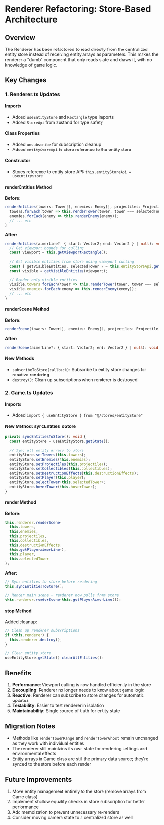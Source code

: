 # Renderer Refactoring: Store-Based Architecture

## Overview

The Renderer has been refactored to read directly from the centralized entity store instead of receiving entity arrays as parameters. This makes the renderer a "dumb" component that only reads state and draws it, with no knowledge of game logic.

## Key Changes

### 1. **Renderer.ts Updates**

#### Imports
- Added `useEntityStore` and `Rectangle` type imports
- Added `StoreApi` from zustand for type safety

#### Class Properties
- Added `unsubscribe` for subscription cleanup
- Added `entityStoreApi` to store reference to the entity store

#### Constructor
- Stores reference to entity store API: `this.entityStoreApi = useEntityStore`

#### renderEntities Method
**Before:**
```typescript
renderEntities(towers: Tower[], enemies: Enemy[], projectiles: Projectile[], collectibles: Collectible[], destructionEffects: DestructionEffect[], aimerLine: { start: Vector2; end: Vector2 } | null, player?: Player, selectedTower?: Tower | null): void {
  towers.forEach(tower => this.renderTower(tower, tower === selectedTower));
  enemies.forEach(enemy => this.renderEnemy(enemy));
  // ... etc
}
```

**After:**
```typescript
renderEntities(aimerLine?: { start: Vector2; end: Vector2 } | null): void {
  // Get viewport bounds for culling
  const viewport = this.getViewportRectangle();
  
  // Get visible entities from store using viewport culling
  const { getVisibleEntities, selectedTower } = this.entityStoreApi.getState();
  const visible = getVisibleEntities(viewport);
  
  // Render only visible entities
  visible.towers.forEach(tower => this.renderTower(tower, tower === selectedTower));
  visible.enemies.forEach(enemy => this.renderEnemy(enemy));
  // ... etc
}
```

#### renderScene Method
**Before:**
```typescript
renderScene(towers: Tower[], enemies: Enemy[], projectiles: Projectile[], collectibles: Collectible[], destructionEffects: DestructionEffect[], aimerLine: { start: Vector2; end: Vector2 } | null, player?: Player, selectedTower?: Tower | null): void
```

**After:**
```typescript
renderScene(aimerLine?: { start: Vector2; end: Vector2 } | null): void
```

#### New Methods
- `subscribeToStore(callback)`: Subscribe to entity store changes for reactive rendering
- `destroy()`: Clean up subscriptions when renderer is destroyed

### 2. **Game.ts Updates**

#### Imports
- Added `import { useEntityStore } from "@/stores/entityStore"`

#### New Method: syncEntitiesToStore
```typescript
private syncEntitiesToStore(): void {
  const entityStore = useEntityStore.getState();
  
  // Sync all entity arrays to store
  entityStore.setTowers(this.towers);
  entityStore.setEnemies(this.enemies);
  entityStore.setProjectiles(this.projectiles);
  entityStore.setCollectibles(this.collectibles);
  entityStore.setDestructionEffects(this.destructionEffects);
  entityStore.setPlayer(this.player);
  entityStore.selectTower(this.selectedTower);
  entityStore.hoverTower(this.hoverTower);
}
```

#### render Method
**Before:**
```typescript
this.renderer.renderScene(
  this.towers,
  this.enemies,
  this.projectiles,
  this.collectibles,
  this.destructionEffects,
  this.getPlayerAimerLine(),
  this.player,
  this.selectedTower
);
```

**After:**
```typescript
// Sync entities to store before rendering
this.syncEntitiesToStore();

// Render main scene - renderer now pulls from store
this.renderer.renderScene(this.getPlayerAimerLine());
```

#### stop Method
Added cleanup:
```typescript
// Clean up renderer subscriptions
if (this.renderer) {
  this.renderer.destroy();
}

// Clear entity store
useEntityStore.getState().clearAllEntities();
```

## Benefits

1. **Performance**: Viewport culling is now handled efficiently in the store
2. **Decoupling**: Renderer no longer needs to know about game logic
3. **Reactive**: Renderer can subscribe to store changes for automatic updates
4. **Testability**: Easier to test renderer in isolation
5. **Maintainability**: Single source of truth for entity state

## Migration Notes

- Methods like `renderTowerRange` and `renderTowerGhost` remain unchanged as they work with individual entities
- The renderer still maintains its own state for rendering settings and environmental effects
- Entity arrays in Game class are still the primary data source; they're synced to the store before each render

## Future Improvements

1. Move entity management entirely to the store (remove arrays from Game class)
2. Implement shallow equality checks in store subscription for better performance
3. Add memoization to prevent unnecessary re-renders
4. Consider moving camera state to a centralized store as well